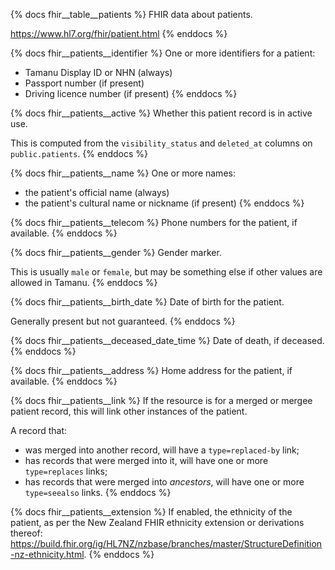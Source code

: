 {% docs fhir__table__patients %}
FHIR data about patients.

<https://www.hl7.org/fhir/patient.html>
{% enddocs %}

{% docs fhir__patients__identifier %}
One or more identifiers for a patient:
- Tamanu Display ID or NHN (always)
- Passport number (if present)
- Driving licence number (if present)
{% enddocs %}

{% docs fhir__patients__active %}
Whether this patient record is in active use.

This is computed from the `visibility_status` and `deleted_at` columns on `public.patients`.
{% enddocs %}

{% docs fhir__patients__name %}
One or more names:
- the patient's official name (always)
- the patient's cultural name or nickname (if present)
{% enddocs %}

{% docs fhir__patients__telecom %}
Phone numbers for the patient, if available.
{% enddocs %}

{% docs fhir__patients__gender %}
Gender marker.

This is usually `male` or `female`, but may be something else if other values are allowed in Tamanu.
{% enddocs %}

{% docs fhir__patients__birth_date %}
Date of birth for the patient.

Generally present but not guaranteed.
{% enddocs %}

{% docs fhir__patients__deceased_date_time %}
Date of death, if deceased.
{% enddocs %}

{% docs fhir__patients__address %}
Home address for the patient, if available.
{% enddocs %}

{% docs fhir__patients__link %}
If the resource is for a merged or mergee patient record, this will link other instances of the patient.

A record that:
- was merged into another record, will have a `type=replaced-by` link;
- has records that were merged into it, will have one or more `type=replaces` links;
- has records that were merged into _ancestors_, will have one or more `type=seealso` links.
{% enddocs %}

{% docs fhir__patients__extension %}
If enabled, the ethnicity of the patient, as per the New Zealand FHIR ethnicity extension or
derivations thereof: <https://build.fhir.org/ig/HL7NZ/nzbase/branches/master/StructureDefinition-nz-ethnicity.html>.
{% enddocs %}

